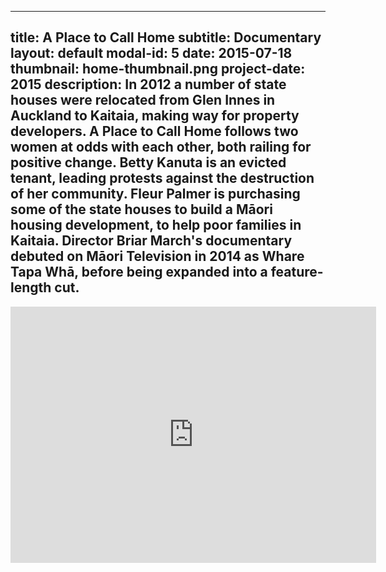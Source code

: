 
---
title: A Place to Call Home
subtitle: Documentary
layout: default
modal-id: 5
date: 2015-07-18
thumbnail: home-thumbnail.png
project-date: 2015
description: In 2012 a number of state houses were relocated from Glen Innes in Auckland to Kaitaia, making way for property developers. A Place to Call Home follows two women at odds with each other, both railing for positive change. Betty Kanuta is an evicted tenant, leading protests against the destruction of her community. Fleur Palmer is purchasing some of the state houses to build a Māori housing development, to help poor families in Kaitaia. Director Briar March's documentary debuted on Māori Television in 2014 as Whare Tapa Whā, before being expanded into a feature-length cut.
---

<!-- Start NZ On Screen - A Place to Call Home Size: 585px by 410px -->
<iframe width="585px" height="410px" src="https://www.nzonscreen.com/embed/a659b2c492287d0a" frameborder="0" allowfullscreen></iframe> 
<!-- End NZ On Screen - A Place to Call Home -->